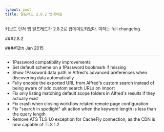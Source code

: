 ```yaml
---
lyaout: post
title: 알프레드 2.8.2 업데이트
---
```

키보드 런쳐 앱 알프레드가 2.8.2로 업데이트되었다. 이하는 full changelog.

###2.8.2

####12th Jan 2015

- - -

- 1Password compatibility improvements
- Set default scheme on a 1Password bookmark if missing
- Show 1Password data path in Alfred's advanced preferences when discovering data automatically
- Fully encode the exported URL from Alfred's custom search instead of being aware of odd custom search URLs on import
- Fix only listing matching default scope folders in Alfred's results if they actually exist
- Fix crash when closing workflow related remote page configuration
- Fix "search in spotlight" alt action when the keyword length is less than the query length
- Remove ATS TLS 1.0 exception for CacheFly connection, as the CDN is now capable of TLS 1.2